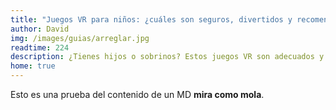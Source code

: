 ```yaml
---
title: "Juegos VR para niños: ¿cuáles son seguros, divertidos y recomendables?"
author: David
img: /images/guias/arreglar.jpg
readtime: 224
description: ¿Tienes hijos o sobrinos? Estos juegos VR son adecuados y recomendados para menores.
home: true
---
```

Esto es una prueba del contenido de un MD **mira como mola**.
